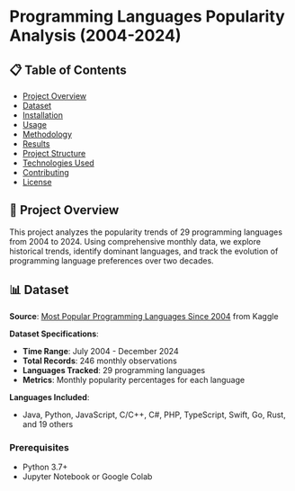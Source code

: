 # Programming Languages Popularity Analysis (2004-2024)

## 📋 Table of Contents
- [Project Overview](#project-overview)
- [Dataset](#dataset)
- [Installation](#installation)
- [Usage](#usage)
- [Methodology](#methodology)
- [Results](#results)
- [Project Structure](#project-structure)
- [Technologies Used](#technologies-used)
- [Contributing](#contributing)
- [License](#license)

## 🎯 Project Overview

This project analyzes the popularity trends of 29 programming languages from 2004 to 2024. Using comprehensive monthly data, we explore historical trends, identify dominant languages, and track the evolution of programming language preferences over two decades.

## 📊 Dataset

**Source**: [Most Popular Programming Languages Since 2004](https://www.kaggle.com/datasets/muhammadkhalid/most-popular-programming-languages-since-2004) from Kaggle

**Dataset Specifications**:
- **Time Range**: July 2004 - December 2024
- **Total Records**: 246 monthly observations
- **Languages Tracked**: 29 programming languages
- **Metrics**: Monthly popularity percentages for each language

**Languages Included**:
- Java, Python, JavaScript, C/C++, C#, PHP, TypeScript, Swift, Go, Rust, and 19 others

### Prerequisites
- Python 3.7+
- Jupyter Notebook or Google Colab
